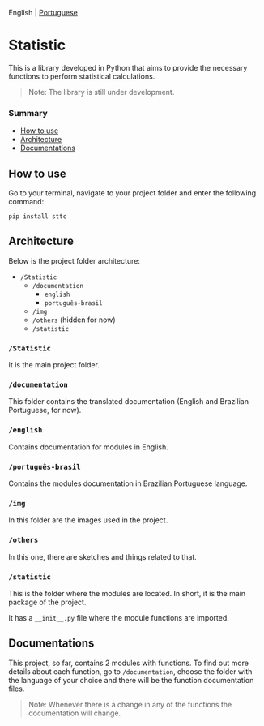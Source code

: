 English | [Portuguese](README_ptbr.md)

# Statistic

This is a library developed in Python that aims to provide the necessary functions to perform statistical calculations.

> Note: The library is still under development.

### Summary

  - [How to use](#how-to-use)
  - [Architecture](#architecture)
  - [Documentations](#documentations)

## How to use

Go to your terminal, navigate to your project folder and enter the following command:

```
pip install sttc
```

## Architecture

Below is the project folder architecture:

- `/Statistic`
  - `/documentation`
    - `english`
    - `português-brasil`
  - `/img`
  - `/others` (hidden for now)
  - `/statistic`
  
### `/Statistic`

It is the main project folder.

### `/documentation`

This folder contains the translated documentation (English and Brazilian Portuguese, for now).

### `/english`

Contains documentation for modules in English.

### `/português-brasil`

Contains the modules documentation in Brazilian Portuguese language.

### `/img`

In this folder are the images used in the project.

### `/others`

In this one, there are sketches and things related to that.

### `/statistic`

This is the folder where the modules are located. In short, it is the main package of the project.

It has a `__init__.py` file where the module functions are imported.

## Documentations

This project, so far, contains 2 modules with functions. To find out more details about each function, go to `/documentation`, choose the folder with the language of your choice and there will be the function documentation files.

> Note: Whenever there is a change in any of the functions the documentation will change.